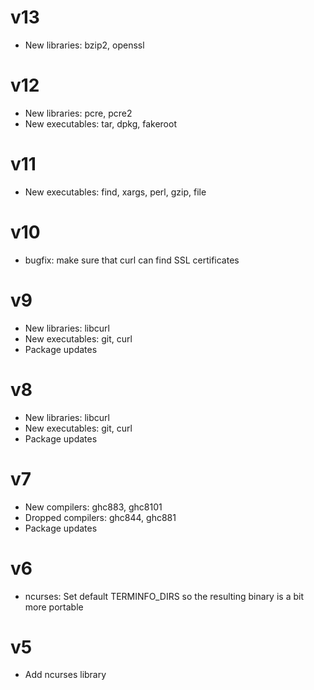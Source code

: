 # v13

* New libraries: bzip2, openssl

# v12

* New libraries: pcre, pcre2
* New executables: tar, dpkg, fakeroot

# v11

* New executables: find, xargs, perl, gzip, file

# v10

* bugfix: make sure that curl can find SSL certificates

# v9

* New libraries: libcurl
* New executables: git, curl
* Package updates

# v8

* New libraries: libcurl
* New executables: git, curl
* Package updates

# v7

* New compilers: ghc883, ghc8101
* Dropped compilers: ghc844, ghc881
* Package updates

# v6

* ncurses: Set default TERMINFO_DIRS so the resulting binary is a bit more portable

# v5

* Add ncurses library
